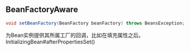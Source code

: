 ## BeanFactoryAware

```java
void setBeanFactory(BeanFactory beanFactory) throws BeansException;
```
为Bean实例提供其所属工厂的回调，比如在填充属性之后。
InitializingBean#afterPropertiesSet()


